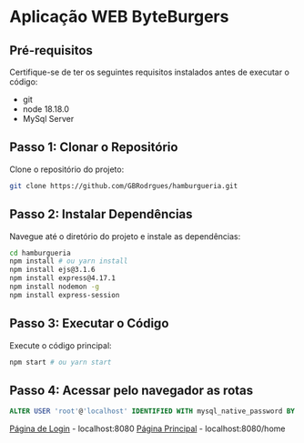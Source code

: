 # Aplicação WEB ByteBurgers

## Pré-requisitos

Certifique-se de ter os seguintes requisitos instalados antes de executar o código:

- git
- node 18.18.0
- MySql Server

## Passo 1: Clonar o Repositório

Clone o repositório do projeto:

```bash
git clone https://github.com/GBRodrgues/hamburgueria.git
```

## Passo 2: Instalar Dependências

Navegue até o diretório do projeto e instale as dependências:

```bash
cd hamburgueria
npm install # ou yarn install
npm install ejs@3.1.6
npm install express@4.17.1
npm install nodemon -g
npm install express-session
```

## Passo 3: Executar o Código

Execute o código principal:

```bash
npm start # ou yarn start
```

## Passo 4: Acessar pelo navegador as rotas
```sql
ALTER USER 'root'@'localhost' IDENTIFIED WITH mysql_native_password BY 'password';
```


[Página de Login](localhost:8080) - localhost:8080
[Página Principal](localhost:8080/home) - localhost:8080/home
